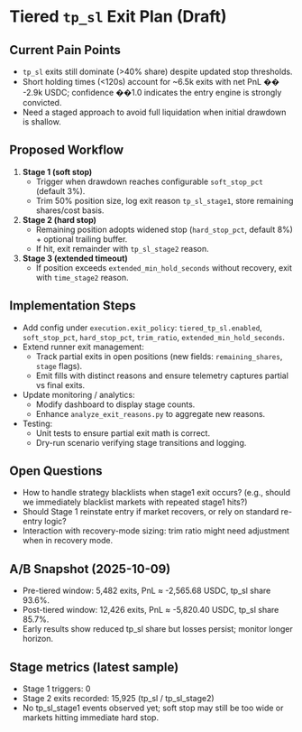 ﻿# Tiered `tp_sl` Exit Plan (Draft)
## Current Pain Points
- `tp_sl` exits still dominate (>40% share) despite updated stop thresholds.
- Short holding times (<120s) account for ~6.5k exits with net PnL �� -2.9k USDC; confidence ��1.0 indicates the entry engine is strongly convicted.
- Need a staged approach to avoid full liquidation when initial drawdown is shallow.
## Proposed Workflow
1. **Stage 1 (soft stop)**
   - Trigger when drawdown reaches configurable `soft_stop_pct` (default 3%).
   - Trim 50% position size, log exit reason `tp_sl_stage1`, store remaining shares/cost basis.
2. **Stage 2 (hard stop)**
   - Remaining position adopts widened stop (`hard_stop_pct`, default 8%) + optional trailing buffer.
   - If hit, exit remainder with `tp_sl_stage2` reason.
3. **Stage 3 (extended timeout)**
   - If position exceeds `extended_min_hold_seconds` without recovery, exit with `time_stage2` reason.
## Implementation Steps
- Add config under `execution.exit_policy`: `tiered_tp_sl.enabled`, `soft_stop_pct`, `hard_stop_pct`, `trim_ratio`, `extended_min_hold_seconds`.
- Extend runner exit management:
  - Track partial exits in open positions (new fields: `remaining_shares`, `stage` flags).
  - Emit fills with distinct reasons and ensure telemetry captures partial vs final exits.
- Update monitoring / analytics:
  - Modify dashboard to display stage counts.
  - Enhance `analyze_exit_reasons.py` to aggregate new reasons.
- Testing:
  - Unit tests to ensure partial exit math is correct.
  - Dry-run scenario verifying stage transitions and logging.
## Open Questions
- How to handle strategy blacklists when stage1 exit occurs? (e.g., should we immediately blacklist markets with repeated stage1 hits?)
- Should Stage 1 reinstate entry if market recovers, or rely on standard re-entry logic?
- Interaction with recovery-mode sizing: trim ratio might need adjustment when in recovery mode.

## A/B Snapshot (2025-10-09)
- Pre-tiered window: 5,482 exits, PnL ≈ -2,565.68 USDC, tp_sl share 93.6%.
- Post-tiered window: 12,426 exits, PnL ≈ -5,820.40 USDC, tp_sl share 85.7%.
- Early results show reduced tp_sl share but losses persist; monitor longer horizon.



## Stage metrics (latest sample)
- Stage 1 triggers: 0
- Stage 2 exits recorded: 15,925 (tp_sl / tp_sl_stage2)
- No tp_sl_stage1 events observed yet; soft stop may still be too wide or markets hitting immediate hard stop.
